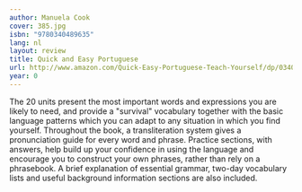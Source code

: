 ```yaml
---
author: Manuela Cook
cover: 385.jpg
isbn: "9780340489635"
lang: nl
layout: review
title: Quick and Easy Portuguese
url: http://www.amazon.com/Quick-Easy-Portuguese-Teach-Yourself/dp/0340489634?SubscriptionId=0VMG0VFGBMRWVRA58R02&tag=ldvd-20&linkCode=xm2&camp=2025&creative=165953&creativeASIN=0340489634
year: 0
---
```


The 20 units present the most important words and expressions you are likely to need, and provide a "survival" vocabulary together with the basic language patterns which you can adapt to any situation in which you find yourself. Throughout the book, a transliteration system gives a pronunciation guide for every word and phrase. Practice sections, with answers, help build up your confidence in using the language and encourage you to construct your own phrases, rather than rely on a phrasebook. A brief explanation of essential grammar, two-day vocabulary lists and useful background information sections are also included.
